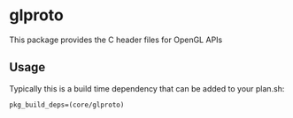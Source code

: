 # glproto

This package provides the C header files for OpenGL APIs

## Usage

Typically this is a build time dependency that can be added to your
plan.sh:

    pkg_build_deps=(core/glproto)
